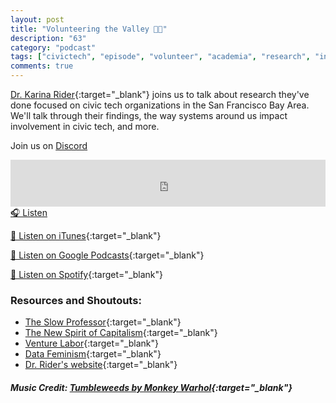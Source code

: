 ```yaml
---
layout: post
title: "Volunteering the Valley 👩‍💻"
description: "63"
category: "podcast"
tags: ["civictech", "episode", "volunteer", "academia", "research", "introspection"]
comments: true
---
```


[Dr. Karina Rider](https://twitter.com/kaareeenah){:target="_blank"} joins us to talk about research they've done focused on civic tech organizations in the San Francisco Bay Area. We'll talk through their findings, the way systems around us impact involvement in civic tech, and more. 

Join us on [Discord](https://discord.gg/hECzBJh)

<iframe width="100%" height="75" scrolling="no" frameborder="no" allow="autoplay" src="https://w.soundcloud.com/player/?url=https%3A//api.soundcloud.com/tracks/1117322278%3Fsecret_token%3Ds-BhYI8FU3cmJ&color=%23ff5500&auto_play=false&hide_related=false&show_comments=true&show_user=true&show_reposts=false&show_teaser=true&visual=true"></iframe>
<a href="https://soundcloud.com/user-227289754/63-volunteering-the-valley/" target="_blank">🎧 Listen</a>

[📱 Listen on iTunes](https://itunes.apple.com/us/podcast/civic-tech-chat/id1350640468?mt=2){:target="_blank"}

[📱 Listen on Google Podcasts](https://podcasts.google.com/feed/aHR0cDovL2ZlZWRzLnNvdW5kY2xvdWQuY29tL3VzZXJzL3NvdW5kY2xvdWQ6dXNlcnM6Mzg4NTYyNjc2L3NvdW5kcy5yc3M?sa=X&ved=2ahUKEwjTu5ay5bHwAhUbUc0KHXJEA1UQ9sEGegQIARAC){:target="_blank"}

[📱 Listen on Spotify](https://open.spotify.com/show/1kbwPAi4thGOU43xFkehgT){:target="_blank"}

### Resources and Shoutouts:
- [The Slow Professor](https://www.goodreads.com/book/show/26367751-slow-professor){:target="_blank"}
- [The New Spirit of Capitalism](https://www.goodreads.com/book/show/1166150.The_New_Spirit_of_Capitalism?ac=1&from_search=true&qid=0NLmUVekqw&rank=1){:target="_blank"}
- [Venture Labor](https://www.goodreads.com/book/show/13697468-venture-labor?ac=1&from_search=true&qid=KIjv0voZqg&rank=1){:target="_blank"}
- [Data Feminism](https://www.goodreads.com/book/show/51777543-data-feminism?ac=1&from_search=true&qid=pIjupL7Mw2&rank=1){:target="_blank"}
- [Dr. Rider's website](https://karinarider.wordpress.com/){:target="_blank"}

##### Music Credit: [Tumbleweeds by Monkey Warhol](http://freemusicarchive.org/music/Monkey_Warhol/Lonely_Hearts_Challenge/Monkey_Warhol_-_Tumbleweeds){:target="_blank"}
